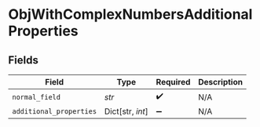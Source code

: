 # ObjWithComplexNumbersAdditionalProperties


## Fields

| Field                   | Type                    | Required                | Description             |
| ----------------------- | ----------------------- | ----------------------- | ----------------------- |
| `normal_field`          | *str*                   | :heavy_check_mark:      | N/A                     |
| `additional_properties` | Dict[str, *int*]        | :heavy_minus_sign:      | N/A                     |